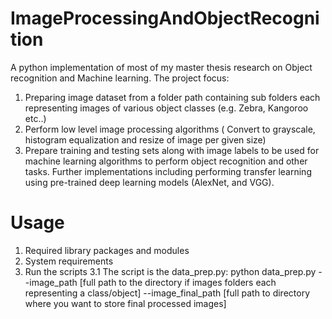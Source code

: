 # ImageProcessingAndObjectRecognition
A python implementation of most of my master thesis research on Object recognition and Machine learning. The project focus:
1)	Preparing image dataset  from a folder path containing sub folders each representing images of various object classes (e.g. Zebra, Kangoroo etc..) 
2)	Perform low level image processing algorithms ( Convert to grayscale, histogram equalization and resize of image per given size)
3)	Prepare training and testing sets along with image labels to be used for machine learning algorithms to perform object recognition and other tasks.
Further implementations including performing transfer learning using pre-trained deep learning models (AlexNet, and VGG).

# Usage 
1) Required library packages and modules
2) System requirements
3) Run the scripts 
 3.1 The script is the data_prep.py:
 python data_prep.py --image_path [full path to the directory if images folders each representing a class/object] --image_final_path [full path to directory where you want to store final processed images]
